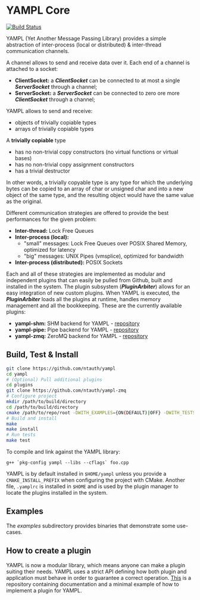 # YAMPL Core

[![Build Status](https://travis-ci.org/ntauth/yampl.svg?branch=master)](https://travis-ci.org/ntauth/yampl)

YAMPL (Yet Another Message Passing Library) provides a simple abstraction of inter-process (local or distributed) & inter-thread communication channels.

A channel allows to send and receive data over it. Each end of a channel is attached to a socket:
* **ClientSocket:**  a ***ClientSocket*** can be connected to at most a single ***ServerSocket*** through a channel;
* **ServerSocket:** a ***ServerSocket*** can be connected to zero ore more ***ClientSocket*** through a channel;

YAMPL allows to send and receive: 
* objects of trivially copiable types
* arrays of trivially copiable types

A **trivially copiable** type
* has no non-trivial copy constructors (no virtual functions or virtual bases)
* has no non-trivial copy assignment constructors
* has a trivial destructor

In other words, a trivially copyable type is any type for which the underlying bytes can be copied to an array of char or unsigned char and into a new object of the same type, and the resulting object would have the same value as the original.

Different communication strategies are offered to provide the best performances for the given problem:
* **Inter-thread:** Lock Free Queues
* **Inter-process (local):**
    * "small" messages: Lock Free Queues over POSIX Shared Memory, optimized for latency
    * "big" messages: UNIX Pipes (vmsplice), optimized for bandwidth
* **Inter-process (distributed):** POSIX Sockets 

Each and all of these strategies are implemented as modular and independent plugins that can easily be pulled from Github, built and installed in the system. The plugin subsystem (***PluginArbiter***) allows for an easy integration of new custom plugins. When YAMPL is executed, the ***PluginArbiter*** loads all the plugins at runtime, handles memory management and all the bookkeeping. These are the currently available plugins:
* **yampl-shm:** SHM backend for YAMPL - [repository](https://github.com/ntauth/yampl-shm)
* **yampl-pipe:** Pipe backend for YAMPL - [repository](https://github.com/ntauth/yampl-pipe)
* **yampl-zmq:** ZeroMQ backend for YAMPL - [repository](https://github.com/ntauth/yampl-zmq)

## Build, Test & Install
``` bash
git clone https://github.com/ntauth/yampl
cd yampl
# (Optional) Pull additional plugins
cd plugins
git clone https://github.com/ntauth/yampl-zmq
# Configure project
mkdir /path/to/build/directory
cd /path/to/build/directory
cmake /path/to/repo/root -DWITH_EXAMPLES={ON(DEFAULT)|OFF} -DWITH_TESTS={ON(DEFAULT)|OFF} -DWITH_PLUGIN_{SHM|ZMQ|PIPE}={ON(Default)|OFF} -DCMAKE_INSTALL_PREFIX=/path/to/install/directory
# Build and install
make
make install
# Run tests
make test
```

To compile and link against the YAMPL library:
```
g++ `pkg-config yampl --libs --cflags` foo.cpp
```

YAMPL is by default installed in `$HOME/yampl` unless you provide a `CMAKE_INSTALL_PREFIX` when configuring the project with CMake. Another file, `.yamplrc` is installed in `$HOME` and is used by the plugin manager to locate the plugins installed in the system.

## Examples
The *examples* subdirectory provides binaries that demonstrate some use-cases.

## How to create a plugin
YAMPL is now a modular library, which means anyone can make a plugin suiting their needs. YAMPL uses a strict API defining how both plugin and application must behave in order to guarantee a correct operation. [This](https://github.com/ntauth/yampl-example) is a repository containing documentation and a minimal example of how to implement a plugin for YAMPL.

